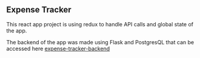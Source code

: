 ## Expense Tracker

This react app project is using redux to handle API calls and global state of the app.<br />

The backend of the app was made using Flask and PostgresQL that can be accessed here [expense-tracker-backend](https://github.com/aldinoanggawan/expense-tracker-backend)
